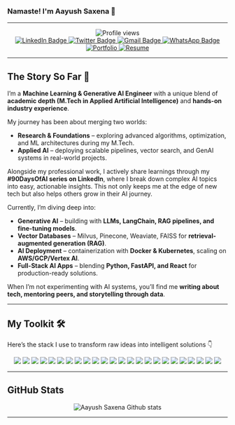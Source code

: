 ### Namaste! I'm Aayush Saxena 👋

---

<div id="header" align="center">
  <img src="https://komarev.com/ghpvc/?username=aayushsaxena08&color=green" alt="Profile views" />
  <div id="badges" align="center">
    <a href="https://www.linkedin.com/in/storytellingengineer/">
      <img src="https://img.shields.io/badge/LinkedIn-0077B5?style=for-the-badge&logo=linkedin&logoColor=white" alt="LinkedIn Badge"/>
    </a>
    <a href="https://twitter.com/storytellingengineer">
      <img src="https://img.shields.io/badge/Twitter-1DA1F2?style=for-the-badge&logo=twitter&logoColor=white" alt="Twitter Badge"/>
    </a>
    <a href="mailto:m.aayushsaxena@gmail.com">
      <img src="https://img.shields.io/badge/Gmail-D14836?style=for-the-badge&logo=gmail&logoColor=white" alt="Gmail Badge"/>
    </a>
    <a href="https://wa.me/919672121399">
      <img src="https://img.shields.io/badge/WhatsApp-25D366?style=for-the-badge&logo=whatsapp&logoColor=white" alt="WhatsApp Badge"/>
    </a>
    <a href="https://storytellingengineer.github.io/">
      <img src="https://img.shields.io/badge/My_Portfolio-000000?style=for-the-badge&logo=vercel&logoColor=white" alt="Portfolio"/>
    </a>
    <a href="https://github.com/storytellingengineer/storytellingengineer/blob/main/asset/Aayush_DataScience_CV.pdf">
      <img src="https://img.shields.io/badge/My_Resume-Download-red?style=for-the-badge&logo=icloud&logoColor=white" alt="Resume"/>
    </a>
  </div>
</div> 

---

## The Story So Far 🚀  

I’m a **Machine Learning & Generative AI Engineer** with a unique blend of **academic depth (M.Tech in Applied Artificial Intelligence)** and **hands-on industry experience**.  

My journey has been about merging two worlds:  
- **Research & Foundations** – exploring advanced algorithms, optimization, and ML architectures during my M.Tech.  
- **Applied AI** – deploying scalable pipelines, vector search, and GenAI systems in real-world projects.  

Alongside my professional work, I actively share learnings through my **#90DaysOfAI series on LinkedIn**, where I break down complex AI topics into easy, actionable insights. This not only keeps me at the edge of new tech but also helps others grow in their AI journey.  

Currently, I’m diving deep into:  
- **Generative AI** – building with **LLMs, LangChain, RAG pipelines, and fine-tuning models**.  
- **Vector Databases** – Milvus, Pinecone, Weaviate, FAISS for **retrieval-augmented generation (RAG)**.  
- **AI Deployment** – containerization with **Docker & Kubernetes**, scaling on **AWS/GCP/Vertex AI**.  
- **Full-Stack AI Apps** – blending **Python, FastAPI, and React** for production-ready solutions.  

When I’m not experimenting with AI systems, you’ll find me **writing about tech, mentoring peers, and storytelling through data**.  


---

## My Toolkit 🛠️  

Here’s the stack I use to transform raw ideas into intelligent solutions 👇  

<div align="center">

<!-- Core ML -->
<img src="https://img.shields.io/badge/Python-3776AB?style=for-the-badge&logo=python&logoColor=white"/>
<img src="https://img.shields.io/badge/TensorFlow-FF6F00?style=for-the-badge&logo=tensorflow&logoColor=white"/>
<img src="https://img.shields.io/badge/PyTorch-EE4C2C?style=for-the-badge&logo=pytorch&logoColor=white"/>
<img src="https://img.shields.io/badge/Scikit--learn-F7931E?style=for-the-badge&logo=scikit-learn&logoColor=white"/>
<img src="https://img.shields.io/badge/XGBoost-FF6600?style=for-the-badge&logo=xgboost&logoColor=white"/>

<!-- GenAI & NLP -->
<img src="https://img.shields.io/badge/OpenAI-412991?style=for-the-badge&logo=openai&logoColor=white"/>
<img src="https://img.shields.io/badge/HuggingFace-FFD21E?style=for-the-badge&logo=huggingface&logoColor=black"/>
<img src="https://img.shields.io/badge/LangChain-0A0B0F?style=for-the-badge&logo=langchain&logoColor=white"/>
<img src="https://img.shields.io/badge/Transformers-FFDF00?style=for-the-badge&logo=huggingface&logoColor=black"/>

<!-- Vector DBs -->
<img src="https://img.shields.io/badge/Milvus-00C7B7?style=for-the-badge&logo=milvus&logoColor=white"/>
<img src="https://img.shields.io/badge/Pinecone-0091FF?style=for-the-badge&logo=pinecone&logoColor=white"/>
<img src="https://img.shields.io/badge/Weaviate-06D6A0?style=for-the-badge&logo=weaviate&logoColor=black"/>
<img src="https://img.shields.io/badge/Faiss-009C9C?style=for-the-badge&logo=faiss&logoColor=white"/>

<!-- Data & Workflow -->
<img src="https://img.shields.io/badge/PostgreSQL-336791?style=for-the-badge&logo=postgresql&logoColor=white"/>
<img src="https://img.shields.io/badge/MongoDB-4EA94B?style=for-the-badge&logo=mongodb&logoColor=white"/>
<img src="https://img.shields.io/badge/Apache_Airflow-017CEE?style=for-the-badge&logo=apache-airflow&logoColor=white"/>

<!-- DevOps & Deployment -->
<img src="https://img.shields.io/badge/Docker-2496ED?style=for-the-badge&logo=docker&logoColor=white"/>
<img src="https://img.shields.io/badge/Kubernetes-326CE5?style=for-the-badge&logo=kubernetes&logoColor=white"/>
<img src="https://img.shields.io/badge/FastAPI-109989?style=for-the-badge&logo=fastapi&logoColor=white"/>
<img src="https://img.shields.io/badge/AWS-232F3E?style=for-the-badge&logo=amazon-aws&logoColor=white"/>
<img src="https://img.shields.io/badge/Vertex_AI-4285F4?style=for-the-badge&logo=googlecloud&logoColor=white"/>

<!-- Collaboration -->
<img src="https://img.shields.io/badge/Git-F05032?style=for-the-badge&logo=git&logoColor=white"/>
<img src="https://img.shields.io/badge/GitHub-181717?style=for-the-badge&logo=github&logoColor=white"/>
<img src="https://img.shields.io/badge/Jupyter-F37626?style=for-the-badge&logo=jupyter&logoColor=white"/>

</div>


---

## GitHub Stats

<div align="center">
  <img src="https://github-readme-stats.vercel.app/api?username=storytellingengineer&show_icons=true&theme=radical" alt="Aayush Saxena Github stats" />
</div>

---
